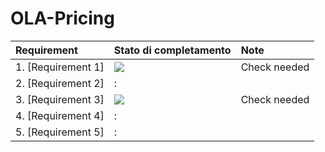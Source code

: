 # OLA-Pricing

| Requirement | Stato di completamento | Note |
| :--- | :--- | :--- |
| 1. [Requirement 1] | ![](https://geps.dev/progress/70) | Check needed |
| 2. [Requirement 2] | : |  |
| 3. [Requirement 3] | ![](https://geps.dev/progress/70) | Check needed |
| 4. [Requirement 4] | : | |
| 5. [Requirement 5] | : | |
